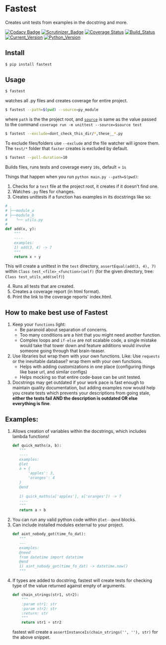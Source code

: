 # Fastest
Creates unit tests from examples in the docstring and more.

[![Codacy Badge](https://api.codacy.com/project/badge/Grade/ae01d1185a9b4e93be06e6faf894448d)](https://app.codacy.com/app/AmreshVenugopal/fastest?utm_source=github.com&utm_medium=referral&utm_content=AmreshVenugopal/fastest&utm_campaign=Badge_Grade_Dashboard)
[![Scrutinizer_Badge](https://scrutinizer-ci.com/g/AmreshVenugopal/fastest/badges/quality-score.png?b=master)](https://scrutinizer-ci.com/g/AmreshVenugopal/fastest/)
[![Coverage Status](https://coveralls.io/repos/github/AmreshVenugopal/fastest/badge.svg?branch=master)](https://coveralls.io/github/AmreshVenugopal/fastest?branch=master)
[![Build_Status](https://travis-ci.org/AmreshVenugopal/fastest.svg?branch=master)](https://travis-ci.org/AmreshVenugopal/fastest)
[![Current_Version](https://img.shields.io/pypi/v/fastest.svg)](https://pypi.org/project/fastest/)
[![Python_Version](https://img.shields.io/pypi/pyversions/fastest.svg)](https://pypi.org/project/fastest/)

## Install

```bash
$ pip install fastest
```

## Usage
```bash
$ fastest
```
watches all .py files and creates coverage for entire project.

```bash
$ fastest --path=$(pwd) --source=py_module
```
where `path` is the the project root, and [`source`](https://coverage.readthedocs.io/en/coverage-4.3.4/source.html#source) 
is same as the value passed to the command `coverage run -m unittest --source=$source test`

```bash
$ fastest --exclude=dont_check_this_dir/*,these__*.py
```

To exclude files/folders use `--exclude` and the file watcher will ignore them.
The `test/*` folder that `faster` creates is excluded by default.


```bash
$ fastest --poll-duration=10
```
Builds files, runs tests and coverage every `10s`, default = `1s`

Things that happen when you run `python main.py --path=$(pwd)`:

 1. Checks for a `test` file at the project root, it creates if it doesn't find one.
 2. Watches `.py` files for changes.
 3. Creates unittests if a function has examples in its docstrings like so:

```python
# .
# ├──module_a
# ├──module_b
#    └── utils.py
#
def add(x, y):
    """
    ----
    examples:
    1) add(3, 4) -> 7
    """
    return x + y
```

 This will create a unittest in the `test` directory, `assertEqual(add(3, 4), 7)`
 within `Class test_<file>_<function>(self)` 
 (for the given directory, tree: `Class test_utils_add(self)`)

 4. Runs all tests that are created.
 5. Creates a coverage report (in html format).
 6. Print the link to the coverage reports' index.html.

## How to make best use of Fastest
 1. Keep your `functions` light:
    - Be paranoid about separation of concerns.
    - Too many conditions are a hint that you might need another function.
    - Complex loops and `if-else` are not scalable code, a single mistake would 
    take that tower down and feature additions would involve someone going through 
    that brain-teaser.
 2. Use libraries but wrap them with your own functions. Like: Use `requests` or the inevitable database? 
    wrap them with your own functions.
    - Helps with adding customizations in one place (configuring things like base url, and similar configs)
    - Helps mocking so that entire code-base can be unit tested.
 3. Docstrings may get outdated if your work pace is fast enough to 
    maintain quality documentation, but adding examples now would help you create 
    tests which prevents your descriptions from going stale, **either the tests fail 
    AND the description is outdated OR else everything is fine**.


## Examples:
 1. Allows creation of variables within the docstrings, which includes lambda functions!
     ```python
    def quick_maths(a, b):
        """
        ----
        examples:
        @let 
        a = {
            'apples': 3,
            'oranges': 4
        }
        @end
        
        1) quick_maths(a['apples'], a['oranges']) -> 7
        ----
        """
        return a + b
     ```
 2. You can run any valid python code within `@let--@end` blocks.
 3. Can include installed modules external to your project.
     ```python
    def aint_nobody_got(time_fo_dat):
        """
        ---
        examples:
        @need
        from datetime import datetime
        @end
        1) aint_nobody_got(time_fo_dat) -> datetime.now()
        """
     ```
 4. If types are added to docstring, fastest will create tests
 for checking type of the value returned against empty of arguments.
    ```python
    def chain_strings(str1, str2):
        """
        :param str1: str
        :param str2: str
        :return: str
        """
        return str1 + str2
    ``` 
    fastest will create a `assertInstanceIs(chain_strings('', ''), str)` for the above snippet.
